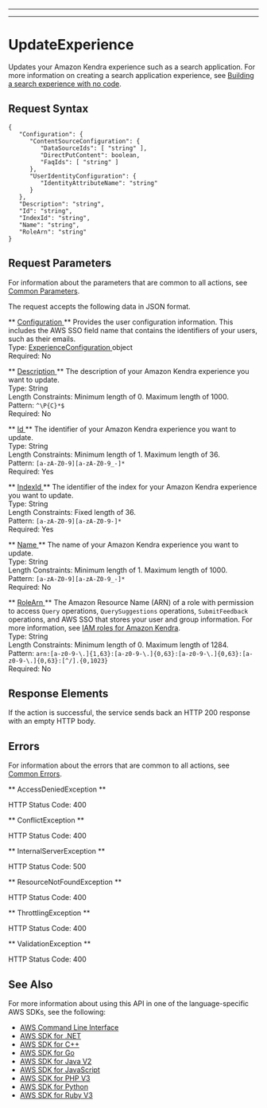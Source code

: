 --------

--------

# UpdateExperience<a name="API_UpdateExperience"></a>

Updates your Amazon Kendra experience such as a search application\. For more information on creating a search application experience, see [Building a search experience with no code](https://docs.aws.amazon.com/kendra/latest/dg/deploying-search-experience-no-code.html)\.

## Request Syntax<a name="API_UpdateExperience_RequestSyntax"></a>

```
{
   "Configuration": { 
      "ContentSourceConfiguration": { 
         "DataSourceIds": [ "string" ],
         "DirectPutContent": boolean,
         "FaqIds": [ "string" ]
      },
      "UserIdentityConfiguration": { 
         "IdentityAttributeName": "string"
      }
   },
   "Description": "string",
   "Id": "string",
   "IndexId": "string",
   "Name": "string",
   "RoleArn": "string"
}
```

## Request Parameters<a name="API_UpdateExperience_RequestParameters"></a>

For information about the parameters that are common to all actions, see [Common Parameters](CommonParameters.md)\.

The request accepts the following data in JSON format\.

 ** [ Configuration ](#API_UpdateExperience_RequestSyntax) **   <a name="Kendra-UpdateExperience-request-Configuration"></a>
Provides the user configuration information\. This includes the AWS SSO field name that contains the identifiers of your users, such as their emails\.  
Type: [ ExperienceConfiguration ](API_ExperienceConfiguration.md) object  
Required: No

 ** [ Description ](#API_UpdateExperience_RequestSyntax) **   <a name="Kendra-UpdateExperience-request-Description"></a>
The description of your Amazon Kendra experience you want to update\.  
Type: String  
Length Constraints: Minimum length of 0\. Maximum length of 1000\.  
Pattern: `^\P{C}*$`   
Required: No

 ** [ Id ](#API_UpdateExperience_RequestSyntax) **   <a name="Kendra-UpdateExperience-request-Id"></a>
The identifier of your Amazon Kendra experience you want to update\.  
Type: String  
Length Constraints: Minimum length of 1\. Maximum length of 36\.  
Pattern: `[a-zA-Z0-9][a-zA-Z0-9_-]*`   
Required: Yes

 ** [ IndexId ](#API_UpdateExperience_RequestSyntax) **   <a name="Kendra-UpdateExperience-request-IndexId"></a>
The identifier of the index for your Amazon Kendra experience you want to update\.  
Type: String  
Length Constraints: Fixed length of 36\.  
Pattern: `[a-zA-Z0-9][a-zA-Z0-9-]*`   
Required: Yes

 ** [ Name ](#API_UpdateExperience_RequestSyntax) **   <a name="Kendra-UpdateExperience-request-Name"></a>
The name of your Amazon Kendra experience you want to update\.  
Type: String  
Length Constraints: Minimum length of 1\. Maximum length of 1000\.  
Pattern: `[a-zA-Z0-9][a-zA-Z0-9_-]*`   
Required: No

 ** [ RoleArn ](#API_UpdateExperience_RequestSyntax) **   <a name="Kendra-UpdateExperience-request-RoleArn"></a>
The Amazon Resource Name \(ARN\) of a role with permission to access `Query` operations, `QuerySuggestions` operations, `SubmitFeedback` operations, and AWS SSO that stores your user and group information\. For more information, see [IAM roles for Amazon Kendra](https://docs.aws.amazon.com/kendra/latest/dg/iam-roles.html)\.  
Type: String  
Length Constraints: Minimum length of 0\. Maximum length of 1284\.  
Pattern: `arn:[a-z0-9-\.]{1,63}:[a-z0-9-\.]{0,63}:[a-z0-9-\.]{0,63}:[a-z0-9-\.]{0,63}:[^/].{0,1023}`   
Required: No

## Response Elements<a name="API_UpdateExperience_ResponseElements"></a>

If the action is successful, the service sends back an HTTP 200 response with an empty HTTP body\.

## Errors<a name="API_UpdateExperience_Errors"></a>

For information about the errors that are common to all actions, see [Common Errors](CommonErrors.md)\.

 ** AccessDeniedException **   
  
HTTP Status Code: 400

 ** ConflictException **   
  
HTTP Status Code: 400

 ** InternalServerException **   
  
HTTP Status Code: 500

 ** ResourceNotFoundException **   
  
HTTP Status Code: 400

 ** ThrottlingException **   
  
HTTP Status Code: 400

 ** ValidationException **   
  
HTTP Status Code: 400

## See Also<a name="API_UpdateExperience_SeeAlso"></a>

For more information about using this API in one of the language\-specific AWS SDKs, see the following:
+  [ AWS Command Line Interface](https://docs.aws.amazon.com/goto/aws-cli/kendra-2019-02-03/UpdateExperience) 
+  [ AWS SDK for \.NET](https://docs.aws.amazon.com/goto/DotNetSDKV3/kendra-2019-02-03/UpdateExperience) 
+  [ AWS SDK for C\+\+](https://docs.aws.amazon.com/goto/SdkForCpp/kendra-2019-02-03/UpdateExperience) 
+  [ AWS SDK for Go](https://docs.aws.amazon.com/goto/SdkForGoV1/kendra-2019-02-03/UpdateExperience) 
+  [ AWS SDK for Java V2](https://docs.aws.amazon.com/goto/SdkForJavaV2/kendra-2019-02-03/UpdateExperience) 
+  [ AWS SDK for JavaScript](https://docs.aws.amazon.com/goto/AWSJavaScriptSDK/kendra-2019-02-03/UpdateExperience) 
+  [ AWS SDK for PHP V3](https://docs.aws.amazon.com/goto/SdkForPHPV3/kendra-2019-02-03/UpdateExperience) 
+  [ AWS SDK for Python](https://docs.aws.amazon.com/goto/boto3/kendra-2019-02-03/UpdateExperience) 
+  [ AWS SDK for Ruby V3](https://docs.aws.amazon.com/goto/SdkForRubyV3/kendra-2019-02-03/UpdateExperience) 